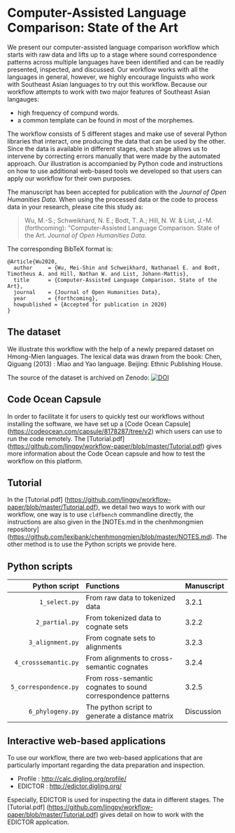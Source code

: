 # Computer-Assisted Language Comparison: State of the Art

We present our computer-assisted language comparison workflow which starts with raw data and lifts up to a stage where sound correspondence patterns across multiple languages have been identified and can be readily presented, inspected, and discussed. Our workflow works with all the languages in general, however, we highly encourage linguists who work with Southeast Asian languages to try out this workflow. Because our workflow attempts to work with two major features of Southeast Asian langauges: 
 * high frequency of compund words.
 * a common template can be found in most of the morphemes. 
 
The workflow consists of 5 different stages and make use of several Python libraries that interact, one producing the data that can be used by the other. Since the data is available in different stages, each stage allows us to intervene by correcting errors manually that were made by the automated approach. Our illustration is accompanied by Python code and instructions on how to use additional web-based tools we developed so that users can apply our workflow for their own purposes.

The manuscript has been accepted for publication with the *Journal of Open Humanities Data*. When using the processed data or the code to process data in your research, please cite this study as:

> Wu, M.-S.; Schweikhard, N. E.; Bodt, T. A.; Hill, N. W. & List, J.-M. (forthcoming): "Computer-Assisted Language Comparison. State of the Art. *Journal of Open Humanities Data*. 

The corresponding BibTeX format is:

```
@Article{Wu2020,
  author     = {Wu, Mei-Shin and Schweikhard, Nathanael E. and Bodt, Timotheus A. and Hill, Nathan W. and List, Johann-Mattis},
  title      = {Computer-Assisted Language Comparison. State of the Art},
  journal    = {Journal of Open Humanities Data},
  year       = {forthcoming},
  howpublished = {Accepted for publication in 2020}
}
```

## The dataset 

We illustrate this workflow with the help of a newly prepared dataset on Hmong-Mien languages. The lexical data was drawn from the book: Chen, Qiguang (2013) : Miao and Yao language. Beijing: Ethnic Publishing House. 

The source of the dataset is archived on Zenodo:
[![DOI](https://zenodo.org/badge/DOI/10.5281/zenodo.3741500.svg)](https://doi.org/10.5281/zenodo.3741500)

## Code Ocean Capsule

In order to facilitate it for users to quickly test our workflows without installing the software, we have set up a [Code Ocean Capsule] (https://codeocean.com/capsule/8178287/tree/v2) which users can use to run the code remotely. The [Tutorial.pdf] (https://github.com/lingpy/workflow-paper/blob/master/Tutorial.pdf) gives more information about the Code Ocean capsule and how to test the workflow on this platform.

## Tutorial

In the [Tutorial.pdf] (https://github.com/lingpy/workflow-paper/blob/master/Tutorial.pdf), we detail two ways to work with our workflow, one way is to use `cldfbench` commandline directly, the instructions are also given in the [NOTEs.md in the chenhmongmien repository] (https://github.com/lexibank/chenhmongmien/blob/master/NOTES.md). The other method is to use the Python scripts we provide here. 

## Python scripts

| Python script | Functions |Manuscript|
| -------------:|:----------|:----------|
| `1_select.py`|From raw data to tokenized data| 3.2.1 |
| `2_partial.py`|From tokenized data to cognate sets| 3.2.2|
| `3_alignment.py`|From cognate sets to alignments| 3.2.3 |
| `4_crosssemantic.py`|From alignments to cross-semantic cognates| 3.2.4|
| `5_correspondence.py`|From ross-semantic cognates to sound correspondence patterns| 3.2.5|
| `6_phylogeny.py` | The python script to generate a distance matrix |Discussion|

## Interactive web-based applications

To use our workflow, there are two web-based applications that are particularly important regarding the data preparation and inspection.
- Profile : http://calc.digling.org/profile/
- EDICTOR : http://edictor.digling.org/

Especially, EDICTOR is used for inspecting the data in different stages. The [Tutorial.pdf] (https://github.com/lingpy/workflow-paper/blob/master/Tutorial.pdf) gives detail on how to work with the EDICTOR application.  
